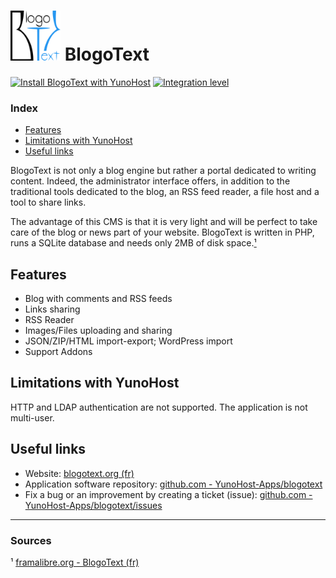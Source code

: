 # <img src="/images/blogotext_logo.png" width="80px" alt="BlogoText's logo"> BlogoText

[![Install BlogoText with YunoHost](https://install-app.yunohost.org/install-with-yunohost.png)](https://install-app.yunohost.org/?app=blogotext) [![Integration level](https://dash.yunohost.org/integration/blogotext.svg)](https://dash.yunohost.org/appci/app/blogotext)

### Index

- [Features](#features)
- [Limitations with YunoHost](#limitations-with-yunohost)
- [Useful links](#useful-links)

BlogoText is not only a blog engine but rather a portal dedicated to writing content. Indeed, the administrator interface offers, in addition to the traditional tools dedicated to the blog, an RSS feed reader, a file host and a tool to share links.

The advantage of this CMS is that it is very light and will be perfect to take care of the blog or news part of your website. BlogoText is written in PHP, runs a SQLite database and needs only 2MB of disk space.[¹](#sources)

## Features

  + Blog with comments and RSS feeds
  + Links sharing
  + RSS Reader
  + Images/Files uploading and sharing
  + JSON/ZIP/HTML import-export; WordPress import
  + Support Addons

## Limitations with YunoHost

HTTP and LDAP authentication are not supported. The application is not multi-user.

## Useful links

  + Website: [blogotext.org (fr)](https://blogotext.org)
  + Application software repository: [github.com - YunoHost-Apps/blogotext](https://github.com/YunoHost-Apps/blogotext_ynh)
  + Fix a bug or an improvement by creating a ticket (issue): [github.com - YunoHost-Apps/blogotext/issues](https://github.com/YunoHost-Apps/blogotext_ynh/issues)

  -----

  ### Sources

¹ [framalibre.org - BlogoText (fr)](https://framalibre.org/content/blogotext)
